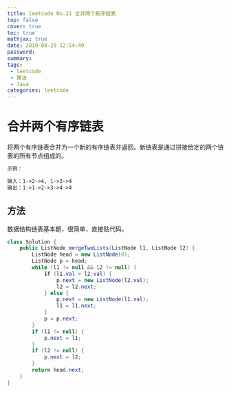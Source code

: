 ```yaml
---
title: leetcode No.21 合并两个有序链表
top: false
cover: true
toc: true
mathjax: true
date: 2019-08-28 12:54:49
password:
summary:
tags:
 - leetcode
 - 算法
 - Java
categories: leetcode
---
```


# 合并两个有序链表

将两个有序链表合并为一个新的有序链表并返回。新链表是通过拼接给定的两个链表的所有节点组成的。

```markdown
示例：

输入：1->2->4, 1->3->4
输出：1->1->2->3->4->4
```

## 方法

数据结构链表基本题，很简单，直接贴代码。

```java
class Solution {
    public ListNode mergeTwoLists(ListNode l1, ListNode l2) {
        ListNode head = new ListNode(0);
        ListNode p = head;
        while (l1 != null && l2 != null) {
            if (l1.val > l2.val) {
                p.next = new ListNode(l2.val);
                l2 = l2.next;
            } else {
                p.next = new ListNode(l1.val);
                l1 = l1.next;
            }
            p = p.next;
        }
        if (l1 != null) {
            p.next = l1;
        }
        if (l2 != null) {
            p.next = l2;
        }
        return head.next;
    }
}
```
